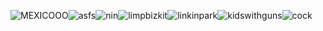 ![MEXICOOO](https://images-wixmp-ed30a86b8c4ca887773594c2.wixmp.com/f/99ff68ec-0ee7-4936-a12d-33767b59a601/d1az4er-15f4c652-325c-4ed6-9953-a2f9d9afcbe8.png?token=eyJ0eXAiOiJKV1QiLCJhbGciOiJIUzI1NiJ9.eyJzdWIiOiJ1cm46YXBwOjdlMGQxODg5ODIyNjQzNzNhNWYwZDQxNWVhMGQyNmUwIiwiaXNzIjoidXJuOmFwcDo3ZTBkMTg4OTgyMjY0MzczYTVmMGQ0MTVlYTBkMjZlMCIsIm9iaiI6W1t7InBhdGgiOiJcL2ZcLzk5ZmY2OGVjLTBlZTctNDkzNi1hMTJkLTMzNzY3YjU5YTYwMVwvZDFhejRlci0xNWY0YzY1Mi0zMjVjLTRlZDYtOTk1My1hMmY5ZDlhZmNiZTgucG5nIn1dXSwiYXVkIjpbInVybjpzZXJ2aWNlOmZpbGUuZG93bmxvYWQiXX0.ZvahHkhr8aztChjy97Etc8zSIl5iNPQT-cdrH8hK9fQ)![asfs](https://images-wixmp-ed30a86b8c4ca887773594c2.wixmp.com/f/77ee9f89-44a8-422f-a5e6-3332bdd28bdc/d15omer-7aab1792-f377-428c-8d77-02a20fb0d89c.gif?token=eyJ0eXAiOiJKV1QiLCJhbGciOiJIUzI1NiJ9.eyJzdWIiOiJ1cm46YXBwOjdlMGQxODg5ODIyNjQzNzNhNWYwZDQxNWVhMGQyNmUwIiwiaXNzIjoidXJuOmFwcDo3ZTBkMTg4OTgyMjY0MzczYTVmMGQ0MTVlYTBkMjZlMCIsIm9iaiI6W1t7InBhdGgiOiJcL2ZcLzc3ZWU5Zjg5LTQ0YTgtNDIyZi1hNWU2LTMzMzJiZGQyOGJkY1wvZDE1b21lci03YWFiMTc5Mi1mMzc3LTQyOGMtOGQ3Ny0wMmEyMGZiMGQ4OWMuZ2lmIn1dXSwiYXVkIjpbInVybjpzZXJ2aWNlOmZpbGUuZG93bmxvYWQiXX0.dmaPR37lmuBfGbvBRo2cbIQmlH64c4NT2U3KCQRUDjw)![nin](https://images-wixmp-ed30a86b8c4ca887773594c2.wixmp.com/f/8ba6ba0d-e734-40ef-89d0-b56b340b7c34/d2ilx69-996c8e70-665e-492c-8b89-88cad57ea3a9.png?token=eyJ0eXAiOiJKV1QiLCJhbGciOiJIUzI1NiJ9.eyJzdWIiOiJ1cm46YXBwOjdlMGQxODg5ODIyNjQzNzNhNWYwZDQxNWVhMGQyNmUwIiwiaXNzIjoidXJuOmFwcDo3ZTBkMTg4OTgyMjY0MzczYTVmMGQ0MTVlYTBkMjZlMCIsIm9iaiI6W1t7InBhdGgiOiJcL2ZcLzhiYTZiYTBkLWU3MzQtNDBlZi04OWQwLWI1NmIzNDBiN2MzNFwvZDJpbHg2OS05OTZjOGU3MC02NjVlLTQ5MmMtOGI4OS04OGNhZDU3ZWEzYTkucG5nIn1dXSwiYXVkIjpbInVybjpzZXJ2aWNlOmZpbGUuZG93bmxvYWQiXX0.66YphEH4ECFLA5CJhSNk8y5ciQ4xyrkKZUCRtBDIeWs)![limpbizkit](https://images-wixmp-ed30a86b8c4ca887773594c2.wixmp.com/f/46f5d4d8-8b3b-4608-a180-43cd7e256546/d1l9log-77fce009-eb36-4bac-be9e-a04d4b728d35.gif?token=eyJ0eXAiOiJKV1QiLCJhbGciOiJIUzI1NiJ9.eyJzdWIiOiJ1cm46YXBwOjdlMGQxODg5ODIyNjQzNzNhNWYwZDQxNWVhMGQyNmUwIiwiaXNzIjoidXJuOmFwcDo3ZTBkMTg4OTgyMjY0MzczYTVmMGQ0MTVlYTBkMjZlMCIsIm9iaiI6W1t7InBhdGgiOiJcL2ZcLzQ2ZjVkNGQ4LThiM2ItNDYwOC1hMTgwLTQzY2Q3ZTI1NjU0NlwvZDFsOWxvZy03N2ZjZTAwOS1lYjM2LTRiYWMtYmU5ZS1hMDRkNGI3MjhkMzUuZ2lmIn1dXSwiYXVkIjpbInVybjpzZXJ2aWNlOmZpbGUuZG93bmxvYWQiXX0.E9INk1NuFrWbRJ4aWuvKbP3ULoXlcoYaK_A-85m5W00)![linkinpark](https://images-wixmp-ed30a86b8c4ca887773594c2.wixmp.com/f/46f5d4d8-8b3b-4608-a180-43cd7e256546/d1l9luf-a83e5850-1bba-4b22-8f36-a78a666c21e9.gif?token=eyJ0eXAiOiJKV1QiLCJhbGciOiJIUzI1NiJ9.eyJzdWIiOiJ1cm46YXBwOjdlMGQxODg5ODIyNjQzNzNhNWYwZDQxNWVhMGQyNmUwIiwiaXNzIjoidXJuOmFwcDo3ZTBkMTg4OTgyMjY0MzczYTVmMGQ0MTVlYTBkMjZlMCIsIm9iaiI6W1t7InBhdGgiOiJcL2ZcLzQ2ZjVkNGQ4LThiM2ItNDYwOC1hMTgwLTQzY2Q3ZTI1NjU0NlwvZDFsOWx1Zi1hODNlNTg1MC0xYmJhLTRiMjItOGYzNi1hNzhhNjY2YzIxZTkuZ2lmIn1dXSwiYXVkIjpbInVybjpzZXJ2aWNlOmZpbGUuZG93bmxvYWQiXX0.7ud6Pey7TOMdUS6YeFVdLnSHSOEtrhx-RLRI8W7KP8E)![kidswithguns](https://images-wixmp-ed30a86b8c4ca887773594c2.wixmp.com/f/93f4d390-d585-47c0-a9b6-66a703879998/dbmbhdp-2eab6409-bc52-4131-b18e-a9939de8df01.png?token=eyJ0eXAiOiJKV1QiLCJhbGciOiJIUzI1NiJ9.eyJzdWIiOiJ1cm46YXBwOjdlMGQxODg5ODIyNjQzNzNhNWYwZDQxNWVhMGQyNmUwIiwiaXNzIjoidXJuOmFwcDo3ZTBkMTg4OTgyMjY0MzczYTVmMGQ0MTVlYTBkMjZlMCIsIm9iaiI6W1t7InBhdGgiOiJcL2ZcLzkzZjRkMzkwLWQ1ODUtNDdjMC1hOWI2LTY2YTcwMzg3OTk5OFwvZGJtYmhkcC0yZWFiNjQwOS1iYzUyLTQxMzEtYjE4ZS1hOTkzOWRlOGRmMDEucG5nIn1dXSwiYXVkIjpbInVybjpzZXJ2aWNlOmZpbGUuZG93bmxvYWQiXX0.yfNRbhRl15TvILQgBAz45K-Z1_Fv46guGiMIyA5eFUc)![cock](https://images-wixmp-ed30a86b8c4ca887773594c2.wixmp.com/f/b79c9b83-7ecd-4d33-9504-a1bb70293690/d73yu8f-4c7d7f54-7278-4889-a466-2b0fe4a91b96.png?token=eyJ0eXAiOiJKV1QiLCJhbGciOiJIUzI1NiJ9.eyJzdWIiOiJ1cm46YXBwOjdlMGQxODg5ODIyNjQzNzNhNWYwZDQxNWVhMGQyNmUwIiwiaXNzIjoidXJuOmFwcDo3ZTBkMTg4OTgyMjY0MzczYTVmMGQ0MTVlYTBkMjZlMCIsIm9iaiI6W1t7InBhdGgiOiJcL2ZcL2I3OWM5YjgzLTdlY2QtNGQzMy05NTA0LWExYmI3MDI5MzY5MFwvZDczeXU4Zi00YzdkN2Y1NC03Mjc4LTQ4ODktYTQ2Ni0yYjBmZTRhOTFiOTYucG5nIn1dXSwiYXVkIjpbInVybjpzZXJ2aWNlOmZpbGUuZG93bmxvYWQiXX0.Lq33mlKJKDcYJh-5jE5V5YFI1RtGsPRecA0-16InY24)
